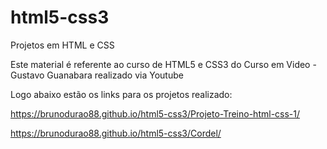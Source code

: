 # html5-css3
 Projetos em HTML e CSS

 Este material é referente ao curso de HTML5 e CSS3 do Curso em Video - Gustavo Guanabara realizado via Youtube

 Logo abaixo estão os links para os projetos realizado:

 https://brunodurao88.github.io/html5-css3/Projeto-Treino-html-css-1/

 https://brunodurao88.github.io/html5-css3/Cordel/
 
